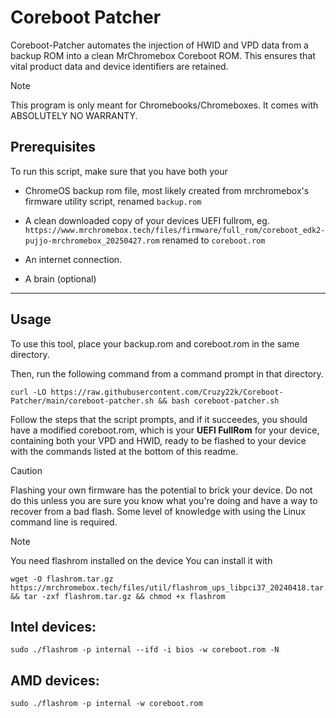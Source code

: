 # Coreboot Patcher
Coreboot-Patcher automates the injection of HWID and VPD data from a backup ROM into a clean MrChromebox Coreboot ROM. This ensures that vital product data and device identifiers are retained.

> [!NOTE]  
> This program is only meant for Chromebooks/Chromeboxes.
> It comes with ABSOLUTELY NO WARRANTY.


## Prerequisites
To run this script, make sure that you have both your
- ChromeOS backup rom file, most likely created from mrchromebox's firmware utility script, renamed `backup.rom`

- A clean downloaded copy of your devices UEFI fullrom, eg.
`https://www.mrchromebox.tech/files/firmware/full_rom/coreboot_edk2-pujjo-mrchromebox_20250427.rom`
renamed to `coreboot.rom`
- An internet connection.
- A brain (optional)
-----

## Usage

To use this tool, place your backup.rom and coreboot.rom in the same directory.

Then, run the following command from a command prompt in that directory.


```
curl -LO https://raw.githubusercontent.com/Cruzy22k/Coreboot-Patcher/main/coreboot-patcher.sh && bash coreboot-patcher.sh
```

Follow the steps that the script prompts, and if it succeedes, you should have a modified coreboot.rom, 
which is your **UEFI FullRom** for your device, containing both your VPD and HWID, ready to be flashed to your device with the commands listed at the bottom of this readme.

> [!CAUTION]  
> Flashing your own firmware has the potential to brick your device. Do not do this unless you are sure you know what you're doing and have a way to recover from a bad flash. Some level of knowledge with using the Linux command line is required.

> [!NOTE]  
> You need flashrom installed on the device
You can install it with
```
wget -O flashrom.tar.gz https://mrchromebox.tech/files/util/flashrom_ups_libpci37_20240418.tar.gz && tar -zxf flashrom.tar.gz && chmod +x flashrom
```

Intel devices:
------
 ```
 sudo ./flashrom -p internal --ifd -i bios -w coreboot.rom -N
 ```

AMD devices:
------
 ```
 sudo ./flashrom -p internal -w coreboot.rom
 ```
    
